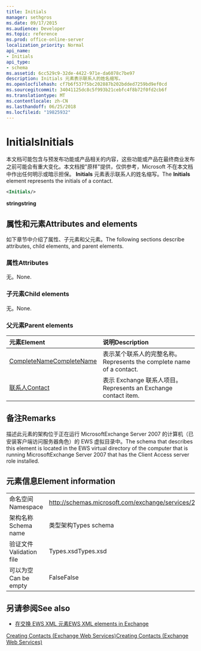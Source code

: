 ```yaml
---
title: Initials
manager: sethgros
ms.date: 09/17/2015
ms.audience: Developer
ms.topic: reference
ms.prod: office-online-server
localization_priority: Normal
api_name:
- Initials
api_type:
- schema
ms.assetid: 6cc529c9-32de-4422-971e-da6078c7be97
description: Initials 元素表示联系人的姓名缩写。
ms.openlocfilehash: cf7b6f537f5bc202887b202bdded7259bd9ef0cd
ms.sourcegitcommit: 34041125dc8c5f993b21cebfc4f8b72f0fd2cb6f
ms.translationtype: MT
ms.contentlocale: zh-CN
ms.lasthandoff: 06/25/2018
ms.locfileid: "19825932"
---
```

# <a name="initials"></a><span data-ttu-id="48851-103">Initials</span><span class="sxs-lookup"><span data-stu-id="48851-103">Initials</span></span>

<span data-ttu-id="48851-104">本文档可能包含与预发布功能或产品相关的内容，这些功能或产品在最终商业发布之前可能会有重大变化。本文档按"原样"提供，仅供参考，Microsoft 不在本文档中作出任何明示或暗示担保。 **Initials** 元素表示联系人的姓名缩写。</span><span class="sxs-lookup"><span data-stu-id="48851-104">The **Initials** element represents the initials of a contact.</span></span> 
  
```xml
<Initials/>
```

 <span data-ttu-id="48851-105">**string**</span><span class="sxs-lookup"><span data-stu-id="48851-105">**string**</span></span>
## <a name="attributes-and-elements"></a><span data-ttu-id="48851-106">属性和元素</span><span class="sxs-lookup"><span data-stu-id="48851-106">Attributes and elements</span></span>

<span data-ttu-id="48851-107">如下章节中介绍了属性、子元素和父元素。</span><span class="sxs-lookup"><span data-stu-id="48851-107">The following sections describe attributes, child elements, and parent elements.</span></span>
  
### <a name="attributes"></a><span data-ttu-id="48851-108">属性</span><span class="sxs-lookup"><span data-stu-id="48851-108">Attributes</span></span>

<span data-ttu-id="48851-109">无。</span><span class="sxs-lookup"><span data-stu-id="48851-109">None.</span></span>
  
### <a name="child-elements"></a><span data-ttu-id="48851-110">子元素</span><span class="sxs-lookup"><span data-stu-id="48851-110">Child elements</span></span>

<span data-ttu-id="48851-111">无。</span><span class="sxs-lookup"><span data-stu-id="48851-111">None.</span></span>
  
### <a name="parent-elements"></a><span data-ttu-id="48851-112">父元素</span><span class="sxs-lookup"><span data-stu-id="48851-112">Parent elements</span></span>

|<span data-ttu-id="48851-113">**元素**</span><span class="sxs-lookup"><span data-stu-id="48851-113">**Element**</span></span>|<span data-ttu-id="48851-114">**说明**</span><span class="sxs-lookup"><span data-stu-id="48851-114">**Description**</span></span>|
|:-----|:-----|
|[<span data-ttu-id="48851-115">CompleteName</span><span class="sxs-lookup"><span data-stu-id="48851-115">CompleteName</span></span>](completename.md) <br/> |<span data-ttu-id="48851-116">表示某个联系人的完整名称。</span><span class="sxs-lookup"><span data-stu-id="48851-116">Represents the complete name of a contact.</span></span>  <br/> |
|[<span data-ttu-id="48851-117">联系人</span><span class="sxs-lookup"><span data-stu-id="48851-117">Contact</span></span>](contact.md) <br/> |<span data-ttu-id="48851-118">表示 Exchange 联系人项目。</span><span class="sxs-lookup"><span data-stu-id="48851-118">Represents an Exchange contact item.</span></span>  <br/> |
   
## <a name="remarks"></a><span data-ttu-id="48851-119">备注</span><span class="sxs-lookup"><span data-stu-id="48851-119">Remarks</span></span>

<span data-ttu-id="48851-120">描述此元素的架构位于正在运行 MicrosoftExchange Server 2007 的计算机（已安装客户端访问服务器角色）的 EWS 虚拟目录中。</span><span class="sxs-lookup"><span data-stu-id="48851-120">The schema that describes this element is located in the EWS virtual directory of the computer that is running MicrosoftExchange Server 2007 that has the Client Access server role installed.</span></span>
  
## <a name="element-information"></a><span data-ttu-id="48851-121">元素信息</span><span class="sxs-lookup"><span data-stu-id="48851-121">Element information</span></span>

|||
|:-----|:-----|
|<span data-ttu-id="48851-122">命名空间</span><span class="sxs-lookup"><span data-stu-id="48851-122">Namespace</span></span>  <br/> |http://schemas.microsoft.com/exchange/services/2006/types  <br/> |
|<span data-ttu-id="48851-123">架构名称</span><span class="sxs-lookup"><span data-stu-id="48851-123">Schema name</span></span>  <br/> |<span data-ttu-id="48851-124">类型架构</span><span class="sxs-lookup"><span data-stu-id="48851-124">Types schema</span></span>  <br/> |
|<span data-ttu-id="48851-125">验证文件</span><span class="sxs-lookup"><span data-stu-id="48851-125">Validation file</span></span>  <br/> |<span data-ttu-id="48851-126">Types.xsd</span><span class="sxs-lookup"><span data-stu-id="48851-126">Types.xsd</span></span>  <br/> |
|<span data-ttu-id="48851-127">可以为空</span><span class="sxs-lookup"><span data-stu-id="48851-127">Can be empty</span></span>  <br/> |<span data-ttu-id="48851-128">False</span><span class="sxs-lookup"><span data-stu-id="48851-128">False</span></span>  <br/> |
   
## <a name="see-also"></a><span data-ttu-id="48851-129">另请参阅</span><span class="sxs-lookup"><span data-stu-id="48851-129">See also</span></span>



- [<span data-ttu-id="48851-130">在交换 EWS XML 元素</span><span class="sxs-lookup"><span data-stu-id="48851-130">EWS XML elements in Exchange</span></span>](ews-xml-elements-in-exchange.md)


[<span data-ttu-id="48851-131">Creating Contacts (Exchange Web Services)</span><span class="sxs-lookup"><span data-stu-id="48851-131">Creating Contacts (Exchange Web Services)</span></span>](http://msdn.microsoft.com/library/4845917e-70d1-481c-bbd7-011ec6571789%28Office.15%29.aspx)

